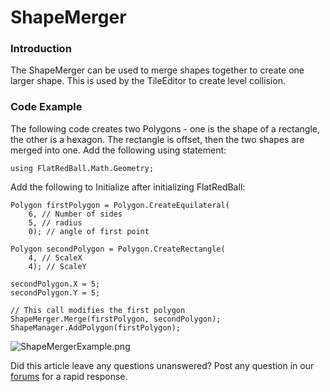 # ShapeMerger

### Introduction

The ShapeMerger can be used to merge shapes together to create one larger shape. This is used by the TileEditor to create level collision.

### Code Example

The following code creates two Polygons - one is the shape of a rectangle, the other is a hexagon. The rectangle is offset, then the two shapes are merged into one. Add the following using statement:

```
using FlatRedBall.Math.Geometry;
```

Add the following to Initialize after initializing FlatRedBall:

```
Polygon firstPolygon = Polygon.CreateEquilateral(
    6, // Number of sides
    5, // radius
    0); // angle of first point

Polygon secondPolygon = Polygon.CreateRectangle(
    4, // ScaleX
    4); // ScaleY

secondPolygon.X = 5;
secondPolygon.Y = 5;

// This call modifies the first polygon
ShapeMerger.Merge(firstPolygon, secondPolygon);
ShapeManager.AddPolygon(firstPolygon);
```

![ShapeMergerExample.png](../../../../.gitbook/assets/migrated\_media-ShapeMergerExample.png)

Did this article leave any questions unanswered? Post any question in our [forums](../../../../frb/forum.md) for a rapid response.
